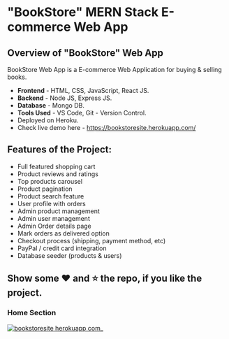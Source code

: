 # "BookStore" MERN Stack E-commerce Web App

## Overview of "BookStore" Web App

BookStore Web App is a E-commerce Web Application for buying & selling books.
- **Frontend** - HTML, CSS, JavaScript, React JS.
- **Backend** - Node JS, Express JS.
- **Database** - Mongo DB.
- **Tools Used** - VS Code, Git - Version Control.
- Deployed on Heroku.
- Check live demo here - https://bookstoresite.herokuapp.com/

## Features of the Project:

- Full featured shopping cart
- Product reviews and ratings
- Top products carousel
- Product pagination
- Product search feature
- User profile with orders
- Admin product management
- Admin user management
- Admin Order details page
- Mark orders as delivered option
- Checkout process (shipping, payment method, etc)
- PayPal / credit card integration
- Database seeder (products & users)

## Show some :heart: and :star: the repo, if you like the project.

### Home Section
[![bookstoresite herokuapp com_](https://user-images.githubusercontent.com/42378118/98068030-f3cede00-1e80-11eb-9277-66e1ebd88893.png)](https://bookstoresite.herokuapp.com/)
